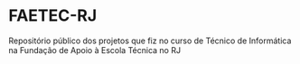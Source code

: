 # FAETEC-RJ

Repositório público dos projetos que fiz no curso de Técnico de Informática na Fundação de Apoio à Escola Técnica no RJ
